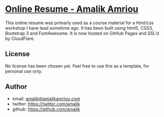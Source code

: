 # [Online Resume - Amalik Amriou](https://amalikamriou.com)
This online resume was primarly used as a course material for a html/css workshop I have lead sometime ago. It has been built using html5, CSS3, Bootstrap 3 and FontAwesome. It is now hosted on GitHub Pages and SSL'd by CloudFlare.
## License
No license has been chosen yet. Feel free to use this as a template, for personal use only.
## Author
- email: amalik@amalikamriou.com
- twitter: https://twitter.com/amalik
- github: https://github.com/amalik

